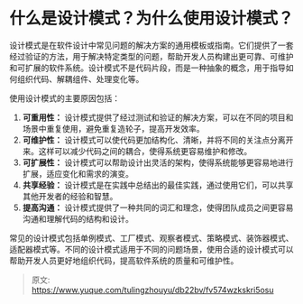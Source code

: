 # 什么是设计模式？为什么使用设计模式？

设计模式是在软件设计中常见问题的解决方案的通用模板或指南。它们提供了一套经过验证的方法，用于解决特定类型的问题，帮助开发人员构建出更可靠、可维护和可扩展的软件系统。设计模式不是代码片段，而是一种抽象的概念，用于指导如何组织代码、解耦组件、处理变化等。



使用设计模式的主要原因包括：

1.  **可重用性：** 设计模式提供了经过测试和验证的解决方案，可以在不同的项目和场景中重复使用，避免重复造轮子，提高开发效率。 
2.  **可维护性：** 设计模式可以使代码更加结构化、清晰，并将不同的关注点分离开来。这样可以减少代码之间的耦合，使得系统更容易维护和修改。 
3.  **可扩展性：** 设计模式可以帮助设计出灵活的架构，使得系统能够更容易地进行扩展，适应变化和需求的演变。 
4.  **共享经验：** 设计模式是在实践中总结出的最佳实践，通过使用它们，可以共享其他开发者的经验和智慧。 
5.  **提高沟通：** 设计模式提供了一种共同的词汇和理念，使得团队成员之间更容易沟通和理解代码的结构和设计。 



常见的设计模式包括单例模式、工厂模式、观察者模式、策略模式、装饰器模式、适配器模式等。不同的设计模式适用于不同的问题场景，使用合适的设计模式可以帮助开发人员更好地组织代码，提高软件系统的质量和可维护性。



> 原文: <https://www.yuque.com/tulingzhouyu/db22bv/fv574wzkskri5osu>